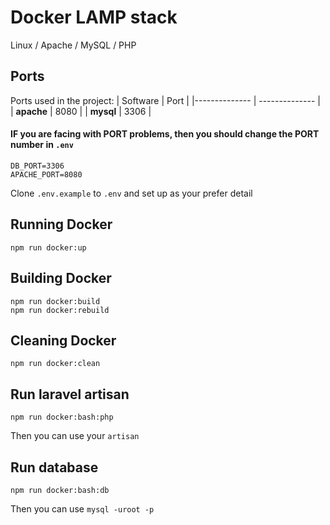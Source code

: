# Docker LAMP stack
Linux / Apache / MySQL / PHP

## Ports

Ports used in the project:
| Software | Port |
|-------------- | -------------- |
| **apache** | 8080 |
| **mysql** | 3306 |
#### IF you are facing with PORT problems, then you should change the PORT number in `.env`
```
DB_PORT=3306
APACHE_PORT=8080
```

Clone `.env.example` to `.env` and set up as your prefer detail

## Running Docker
```
npm run docker:up
```
## Building Docker
```
npm run docker:build
npm run docker:rebuild
```
## Cleaning Docker
```
npm run docker:clean
```
## Run laravel artisan
```
npm run docker:bash:php
```
Then you can use your `artisan`
## Run database
```
npm run docker:bash:db
```
Then you can use `mysql -uroot -p`